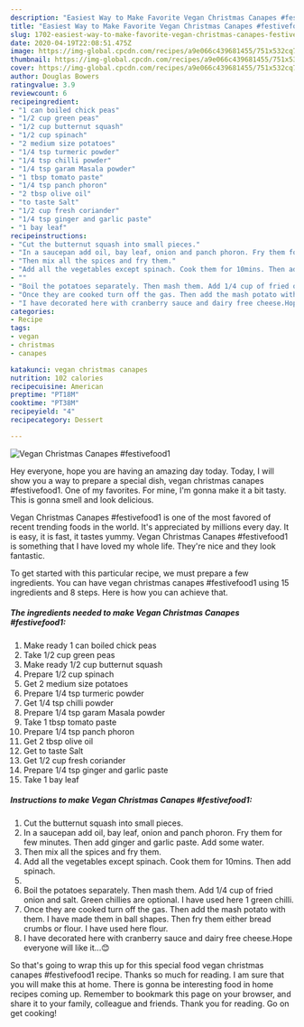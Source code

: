 ```yaml
---
description: "Easiest Way to Make Favorite Vegan Christmas Canapes #festivefood1"
title: "Easiest Way to Make Favorite Vegan Christmas Canapes #festivefood1"
slug: 1702-easiest-way-to-make-favorite-vegan-christmas-canapes-festivefood1
date: 2020-04-19T22:08:51.475Z
image: https://img-global.cpcdn.com/recipes/a9e066c439681455/751x532cq70/vegan-christmas-canapes-festivefood1-recipe-main-photo.jpg
thumbnail: https://img-global.cpcdn.com/recipes/a9e066c439681455/751x532cq70/vegan-christmas-canapes-festivefood1-recipe-main-photo.jpg
cover: https://img-global.cpcdn.com/recipes/a9e066c439681455/751x532cq70/vegan-christmas-canapes-festivefood1-recipe-main-photo.jpg
author: Douglas Bowers
ratingvalue: 3.9
reviewcount: 6
recipeingredient:
- "1 can boiled chick peas"
- "1/2 cup green peas"
- "1/2 cup butternut squash"
- "1/2 cup spinach"
- "2 medium size potatoes"
- "1/4 tsp turmeric powder"
- "1/4 tsp chilli powder"
- "1/4 tsp garam Masala powder"
- "1 tbsp tomato paste"
- "1/4 tsp panch phoron"
- "2 tbsp olive oil"
- "to taste Salt"
- "1/2 cup fresh coriander"
- "1/4 tsp ginger and garlic paste"
- "1 bay leaf"
recipeinstructions:
- "Cut the butternut squash into small pieces."
- "In a saucepan add oil, bay leaf, onion and panch phoron. Fry them for few minutes. Then add ginger and garlic paste. Add some water."
- "Then mix all the spices and fry them."
- "Add all the vegetables except spinach. Cook them for 10mins. Then add spinach."
- ""
- "Boil the potatoes separately. Then mash them. Add 1/4 cup of fried onion and salt. Green chillies are optional. I have used here 1 green chilli."
- "Once they are cooked turn off the gas. Then add the mash potato with them. I have made them in ball shapes. Then fry them either bread crumbs or flour. I have used here flour."
- "I have decorated here with cranberry sauce and dairy free cheese.Hope everyone will like it...😊"
categories:
- Recipe
tags:
- vegan
- christmas
- canapes

katakunci: vegan christmas canapes 
nutrition: 102 calories
recipecuisine: American
preptime: "PT18M"
cooktime: "PT38M"
recipeyield: "4"
recipecategory: Dessert

---
```



![Vegan Christmas Canapes #festivefood1](https://img-global.cpcdn.com/recipes/a9e066c439681455/751x532cq70/vegan-christmas-canapes-festivefood1-recipe-main-photo.jpg)

Hey everyone, hope you are having an amazing day today. Today, I will show you a way to prepare a special dish, vegan christmas canapes #festivefood1. One of my favorites. For mine, I'm gonna make it a bit tasty. This is gonna smell and look delicious.

Vegan Christmas Canapes #festivefood1 is one of the most favored of recent trending foods in the world. It's appreciated by millions every day. It is easy, it is fast, it tastes yummy. Vegan Christmas Canapes #festivefood1 is something that I have loved my whole life. They're nice and they look fantastic.




To get started with this particular recipe, we must prepare a few ingredients. You can have vegan christmas canapes #festivefood1 using 15 ingredients and 8 steps. Here is how you can achieve that.

<!--inarticleads1-->

##### The ingredients needed to make Vegan Christmas Canapes #festivefood1:

1. Make ready 1 can boiled chick peas
1. Take 1/2 cup green peas
1. Make ready 1/2 cup butternut squash
1. Prepare 1/2 cup spinach
1. Get 2 medium size potatoes
1. Prepare 1/4 tsp turmeric powder
1. Get 1/4 tsp chilli powder
1. Prepare 1/4 tsp garam Masala powder
1. Take 1 tbsp tomato paste
1. Prepare 1/4 tsp panch phoron
1. Get 2 tbsp olive oil
1. Get to taste Salt
1. Get 1/2 cup fresh coriander
1. Prepare 1/4 tsp ginger and garlic paste
1. Take 1 bay leaf




<!--inarticleads2-->

##### Instructions to make Vegan Christmas Canapes #festivefood1:

1. Cut the butternut squash into small pieces.
1. In a saucepan add oil, bay leaf, onion and panch phoron. Fry them for few minutes. Then add ginger and garlic paste. Add some water.
1. Then mix all the spices and fry them.
1. Add all the vegetables except spinach. Cook them for 10mins. Then add spinach.
1. 
1. Boil the potatoes separately. Then mash them. Add 1/4 cup of fried onion and salt. Green chillies are optional. I have used here 1 green chilli.
1. Once they are cooked turn off the gas. Then add the mash potato with them. I have made them in ball shapes. Then fry them either bread crumbs or flour. I have used here flour.
1. I have decorated here with cranberry sauce and dairy free cheese.Hope everyone will like it...😊




So that's going to wrap this up for this special food vegan christmas canapes #festivefood1 recipe. Thanks so much for reading. I am sure that you will make this at home. There is gonna be interesting food in home recipes coming up. Remember to bookmark this page on your browser, and share it to your family, colleague and friends. Thank you for reading. Go on get cooking!
